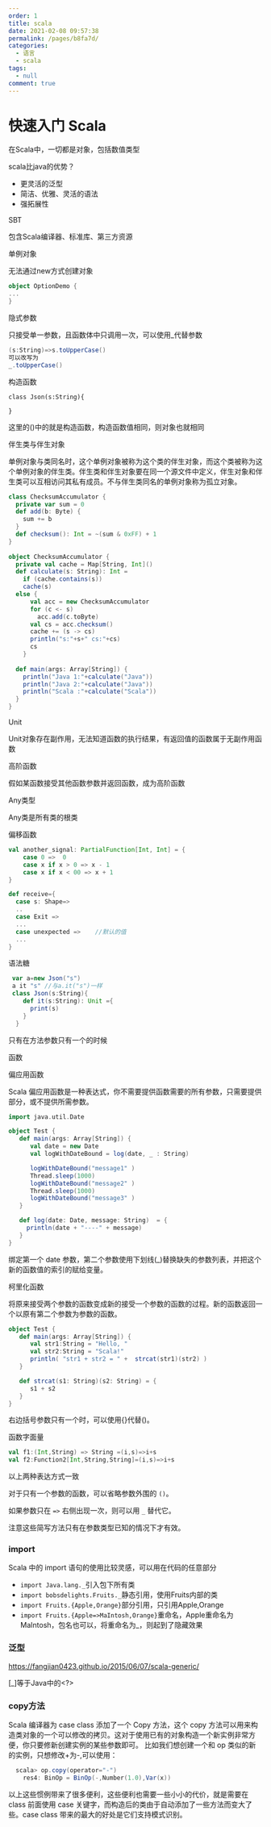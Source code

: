 ```yaml
---
order: 1
title: scala
date: 2021-02-08 09:57:38
permalink: /pages/b8fa7d/
categories: 
  - 语言
  - scala
tags: 
  - null
comment: true
---
```


# 快速入门 Scala

在Scala中，一切都是对象，包括数值类型

scala比java的优势？

- 更灵活的泛型
- 简洁、优雅、灵活的语法
- 强拓展性

SBT

包含Scala编译器、标准库、第三方资源

单例对象

无法通过new方式创建对象

```scala
object OptionDemo {
...
}
```

隐式参数

只接受单一参数，且函数体中只调用一次，可以使用_代替参数

```scala
(s:String)=>s.toUpperCase()
可以改写为
_.toUpperCase()
```

构造函数

```
class Json(s:String){

}
```

这里的()中的就是构造函数，构造函数值相同，则对象也就相同

伴生类与伴生对象

单例对象与类同名时，这个单例对象被称为这个类的伴生对象，而这个类被称为这个单例对象的伴生类。伴生类和伴生对象要在同一个源文件中定义，伴生对象和伴生类可以互相访问其私有成员。不与伴生类同名的单例对象称为孤立对象。

```scala
class ChecksumAccumulator {
  private var sum = 0
  def add(b: Byte) {
    sum += b
  }
  def checksum(): Int = ~(sum & 0xFF) + 1
}
 
object ChecksumAccumulator {
  private val cache = Map[String, Int]()
  def calculate(s: String): Int =
    if (cache.contains(s))
    cache(s)
  else {
      val acc = new ChecksumAccumulator
      for (c <- s)
        acc.add(c.toByte)
      val cs = acc.checksum()
      cache += (s -> cs)
      println("s:"+s+" cs:"+cs)
      cs
    }
 
  def main(args: Array[String]) {
    println("Java 1:"+calculate("Java"))
    println("Java 2:"+calculate("Java"))
    println("Scala :"+calculate("Scala"))
  }
}
```

Unit

Unit对象存在副作用，无法知道函数的执行结果，有返回值的函数属于无副作用函数

高阶函数

假如某函数接受其他函数参数并返回函数，成为高阶函数

Any类型

Any类是所有类的根类

偏移函数

```scala
val another_signal: PartialFunction[Int, Int] = {  
    case 0 =>  0  
    case x if x > 0 => x - 1   
    case x if x < 00 => x + 1  
}  
```

```scala
def receive={
  case s: Shape=>
  ..
  case Exit =>
  ...
  case unexpected =>    //默认的值
  ...
}
```

语法糖

```scala
 var a=new Json("s")
 a it "s" //与a.it("s")一样
 class Json(s:String){
    def it(s:String): Unit ={
      print(s)
    }
  }
```

只有在方法参数只有一个的时候

函数

偏应用函数

Scala 偏应用函数是一种表达式，你不需要提供函数需要的所有参数，只需要提供部分，或不提供所需参数。

```scala
import java.util.Date

object Test {
   def main(args: Array[String]) {
      val date = new Date
      val logWithDateBound = log(date, _ : String)

      logWithDateBound("message1" )
      Thread.sleep(1000)
      logWithDateBound("message2" )
      Thread.sleep(1000)
      logWithDateBound("message3" )
   }

   def log(date: Date, message: String)  = {
     println(date + "----" + message)
   }
}
```

绑定第一个 date 参数，第二个参数使用下划线(_)替换缺失的参数列表，并把这个新的函数值的索引的赋给变量。

柯里化函数

将原来接受两个参数的函数变成新的接受一个参数的函数的过程。新的函数返回一个以原有第二个参数为参数的函数。

```scala
object Test {
   def main(args: Array[String]) {
      val str1:String = "Hello, "
      val str2:String = "Scala!"
      println( "str1 + str2 = " +  strcat(str1)(str2) )
   }

   def strcat(s1: String)(s2: String) = {
      s1 + s2
   }
}
```

右边括号参数只有一个时，可以使用{}代替()。

函数字面量

```scala
val f1:(Int,String) => String =(i,s)=>i+s
val f2:Function2[Int,String,String]=(i,s)=>i+s
```

以上两种表达方式一致



对于只有一个参数的函数，可以省略参数外围的 `()`。

如果参数只在 `=>` 右侧出现一次，则可以用 `_` 替代它。

注意这些简写方法只有在参数类型已知的情况下才有效。

### import

Scala 中的 import 语句的使用比较灵感，可以用在代码的任意部分

- `import Java.lang._`引入包下所有类
- `import bobsdelights.Fruits._`静态引用，使用Fruits内部的类
- `import Fruits.{Apple,Orange}`部分引用，只引用Apple,Orange
- `import Fruits.{Apple=>MaIntosh,Orange}`重命名，Apple重命名为MaIntosh，包名也可以，将重命名为_，则起到了隐藏效果

### 泛型

https://fangjian0423.github.io/2015/06/07/scala-generic/

[_]等于Java中的<?>

### copy方法

Scala 编译器为 case class 添加了一个 Copy 方法，这个 copy 方法可以用来构造类对象的一个可以修改的拷贝。这对于使用已有的对象构造一个新实例非常方便，你只要修新创建实例的某些参数即可。 比如我们想创建一个和 op 类似的新的实例，只想修改+为-,可以使用：

```scala
  scala> op.copy(operator="-")
    res4: BinOp = BinOp(-,Number(1.0),Var(x))
```

以上这些惯例带来了很多便利，这些便利也需要一些小小的代价，就是需要在 class 前面使用 case 关键字，而构造后的类由于自动添加了一些方法而变大了些。case class 带来的最大的好处是它们支持模式识别。